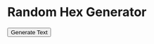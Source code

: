 <html>
  <head>
    <meta charset="UTF-8">
    <title>Random Text Generator</title>
  </head>
  <body>
    <h1>Random Hex Generator</h1>
    <button id="generate-button">Generate Text</button>
    <div id="output"></div>
    <script>
// Load the CSV files into arrays
const arcticCSV = fetch('/CSV/Monster - 01_Arctic.csv').then(response => response.text());
const desertCSV = fetch('/CSV/Monster - 02_Desert.csv').then(response => response.text());
const forestCSV = fetch('/CSV/Monster - 03_Forest.csv').then(response => response.text());
const hillsCSV = fetch('/CSV/Monster - 04_Hills.csv').then(response => response.text());
const jungleCSV = fetch('/CSV/Monster - 05_Jungle.csv').then(response => response.text());
const mountainCSV = fetch('/CSV/Monster - 06_Mountain.csv').then(response => response.text());
const plainsCSV = fetch('/CSV/Monster - 07_Plains.csv').then(response => response.text());
const swampCSV = fetch('/CSV/Monster - 08_Swamp.csv').then(response => response.text());
const cityCSV = fetch('/CSV/Monster - 09_City.csv').then(response => response.text());
const seaCSV = fetch('/CSV/Monster - 10_Sea.csv').then(response => response.text());
const gateCSV = fetch('/CSV/Monster - 11_Gate.csv').then(response => response.text());
const indexCSV = fetch('/CSV/Monster - Index.csv').then(response => response.text());

// Create a function to select a random Monster CSV file
function selectMonsterCSV() {
  const monsterCSVs = [arcticCSV, desertCSV, forestCSV, hillsCSV, jungleCSV, mountainCSV, plainsCSV, swampCSV, cityCSV, seaCSV];
  const randomIndex = Math.floor(Math.random() * monsterCSVs.length);
  return monsterCSVs[randomIndex];
}

// Create a function to concatenate random cells from a Monster CSV file
async function generateText() {
  const monsterCSV = await selectMonsterCSV();
  const monsterCSVRows = monsterCSV.split('\n');
  let concatenatedText = '';
  for (let i = 0; i < monsterCSVRows.length; i++) {
  const cells = monsterCSVRows[i].split(',');
    if (cells.length >= 16 && cells[4] !== '') {
      for (let j = 4; j <= 16; j++) {
        if (cells[j] !== '') {
          concatenatedText += cells[j] + ' ';
        }
      }
      if (Math.random() < 0.1) {
        const gateRows = await gateCSV.split('\n');
        let gateText = '';
        for (let k = 0; k < gateRows.length; k++) {
          const gateCells = gateRows[k].split(',');
          if (gateCells.length >= 7 && gateCells[4] !== '') {
            for (let l = 4; l <= 7; l++) {
              if (gateCells[l] !== '') {
                gateText += gateCells[l] + ' ';
              }
            }
            concatenatedText += '\n\n' + gateText;
          }
        }
      }
    }
  }
  // Replace 4-digit sequences with values from the Index CSV file
const indexCSVResponse = await indexCSV;
const indexCSVText = await indexCSVResponse.text();
const indexCSVRows = indexCSVText.split('\n');
for (let i = 0; i < indexCSVRows.length; i++) {
    if (indexCSVRows[i].length >= 37) {
      for (let j = 31; j <= 36; j++) {
        const regex = new RegExp('\\b' + indexCSVRows[i][j] + '\\b', 'g');
        concatenatedText = concatenatedText.replace(regex, '<a href="' + indexCSVRows[i][j] + '">' + indexCSVRows[i][j] + '</a>');
      }
    }
}
  return concatenatedText;
}
// Bind an event listener to a button
const button = document.querySelector('button');
button.addEventListener('click', async () => {
  const text = await generateText();
  const outputDiv = document.querySelector('#output');
  outputDiv.innerHTML = text;
});
    </script>
  </body>
</html>
